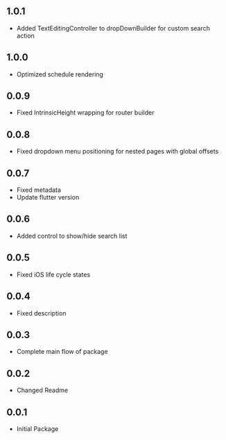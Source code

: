 ## 1.0.1

- Added TextEditingController to dropDownBuilder for custom search action

## 1.0.0

- Optimized schedule rendering

## 0.0.9

- Fixed IntrinsicHeight wrapping for router builder

## 0.0.8

- Fixed dropdown menu positioning for nested pages with global offsets

## 0.0.7

- Fixed metadata
- Update flutter version

## 0.0.6

- Added control to show/hide search list

## 0.0.5

- Fixed iOS life cycle states

## 0.0.4

- Fixed description

## 0.0.3

- Complete main flow of  package

## 0.0.2

- Changed Readme

## 0.0.1

- Initial Package
